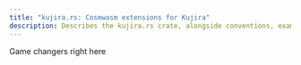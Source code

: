 ```yaml
---
title: "kujira.rs: Cosmwasm extensions for Kujira"
description: Describes the kujira.rs crate, alongside conventions, examples, and the sub-crates.
---
```


Game changers right here